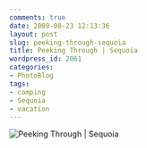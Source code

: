 ```yaml
---
comments: true
date: 2009-08-23 12:13:36
layout: post
slug: peeking-through-sequoia
title: Peeking Through | Sequoia
wordpress_id: 2061
categories:
- PhotoBlog
tags:
- camping
- Sequoia
- vacation
---
```


![Peeking Through | Sequoia](http://ryanfitzer.com/main/wp-content/uploads/2009/08/sequoia-14.jpg)

